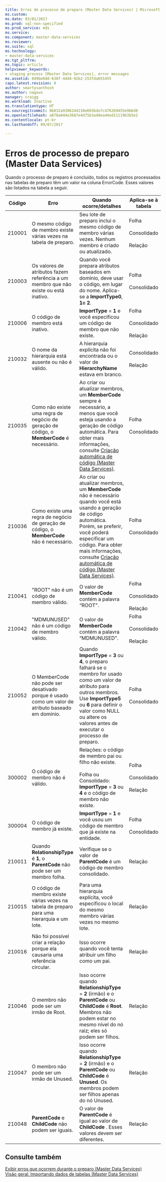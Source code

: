 ```yaml
---
title: Erros de processo de preparo (Master Data Services) | Microsoft Docs
ms.custom: 
ms.date: 03/01/2017
ms.prod: sql-non-specified
ms.prod_service: mds
ms.service: 
ms.component: master-data-services
ms.reviewer: 
ms.suite: sql
ms.technology:
- master-data-services
ms.tgt_pltfrm: 
ms.topic: article
helpviewer_keywords:
- staging process [Master Data Services], error messages
ms.assetid: 0d9be0dd-638f-4dd4-92b2-253fda655455
caps.latest.revision: 8
author: smartysanthosh
ms.author: nagavo
manager: craigg
ms.workload: Inactive
ms.translationtype: HT
ms.sourcegitcommit: 0b832a9306244210e693bde7c476269455e9b6d8
ms.openlocfilehash: a870a044e3687e4d75b3a48ea44ed11119b3b5e2
ms.contentlocale: pt-br
ms.lasthandoff: 09/07/2017

---
```

# <a name="staging-process-errors-master-data-services"></a>Erros de processo de preparo (Master Data Services)
  Quando o processo de preparo é concluído, todos os registros processados nas tabelas de preparo têm um valor na coluna ErrorCode. Esses valores são listados na tabela a seguir.  
  
|Código|Erro|Quando ocorre/detalhes|Aplica-se à tabela|  
|----------|-----------|--------------------------|----------------------|  
|210001|O mesmo código de membro existe várias vezes na tabela de preparo.|Seu lote de preparo inclui o mesmo código de membro várias vezes. Nenhum membro é criado ou atualizado.|Folha<br /><br /> Consolidado<br /><br /> Relação|  
|210003|Os valores de atributos fazem referência a um membro que não existe ou está inativo.|Quando você prepara atributos baseados em domínio, deve usar o código, em lugar do nome. Aplica-se a **ImportType0**, **1**e **2**.|Folha<br /><br /> Consolidado|  
|210006|O código de membro está inativo.|**ImportType** = **1** e você especificou um código de membro que não existe.|Folha<br /><br /> Consolidado<br /><br /> Relação|  
|210032|O nome da hierarquia está ausente ou não é válido.|A hierarquia explícita não foi encontrada ou o valor de **HierarchyName** estava em branco.|Consolidado<br /><br /> Relação|  
|210035|Como não existe uma regra de negócio de geração de código, o **MemberCode** é necessário.|Ao criar ou atualizar membros, um **MemberCode** sempre é necessário, a menos que você esteja usando a geração de código automática. Para obter mais informações, consulte [Criação automática de código &#40;Master Data Services&#41;](../master-data-services/automatic-code-creation-master-data-services.md).|Folha<br /><br /> Consolidado|  
|210036|Como existe uma regra de negócio de geração de código, o **MemberCode** não é necessário.|Ao criar ou atualizar membros, um **MemberCode** não é necessário quando você está usando a geração de código automática. Porém, se preferir, você poderá especificar um código. Para obter mais informações, consulte [Criação automática de código &#40;Master Data Services&#41;](../master-data-services/automatic-code-creation-master-data-services.md).|Folha<br /><br /> Consolidado|  
|210041|"ROOT" não é um código de membro válido.|O valor de **MemberCode** contém a palavra “ROOT”.|Folha<br /><br /> Consolidado<br /><br /> Relação|  
|210042|"MDMUNUSED" não é um código de membro válido.|O valor de **MemberCode** contém a palavra “MDMUNUSED”.|Folha<br /><br /> Consolidado<br /><br /> Relação|  
|210052|O MemberCode não pode ser desativado porque é usado como um valor de atributo baseado em domínio.|Quando **ImportType** = **3** ou **4**, o preparo falhará se o membro for usado como um valor de atributo para outros membros. Use **ImportType5** ou **6** para definir o valor como NULL ou altere os valores antes de executar o processo de preparo.|Folha<br /><br /> Consolidado|  
|300002|O código de membro não é válido.|Relações: o código de membro pai ou filho não existe.<br /><br /> Folha ou Consolidado: **ImportType** = **3** ou **4** e o código de membro não existe.|Folha<br /><br /> Consolidado<br /><br /> Relação|  
|300004|O código de membro já existe.|**ImportType** = **1** e você usou um código de membro que já existe na entidade.|Folha<br /><br /> Consolidado|  
|210011|Quando **RelationshipType** é **1**, o **ParentCode** não pode ser um membro folha.|Verifique se o valor de **ParentCode** é um código de membro consolidado.|Relação|  
|210015|O código de membro existe várias vezes na tabela de preparo para uma hierarquia e um lote.|Para uma hierarquia explícita, você especificou o local do mesmo membro várias vezes no mesmo lote.|Relação|  
|210016|Não foi possível criar a relação porque ela causaria uma referência circular.|Isso ocorre quando você tenta atribuir um filho como um pai.|Relação|  
|210046|O membro não pode ser um irmão de Root.|Isso ocorre quando **RelationshipType** = **2** (irmão) e o **ParentCode** ou **ChildCode** é **Root**. Membros não podem estar no mesmo nível do nó raiz; eles só podem ser filhos.|Relação|  
|210047|O membro não pode ser um irmão de Unused.|Isso ocorre quando **RelationshipType** = **2** (irmão) e o **ParentCode** ou **ChildCode** é **Unused**. Os membros podem ser filhos apenas do nó Unused.|Relação|  
|210048|**ParentCode** e **ChildCode** não podem ser iguais.|O valor de **ParentCode** é igual ao valor de **ChildCode** . Esses valores devem ser diferentes.|Relação|  
  
## <a name="see-also"></a>Consulte também  
 [Exibir erros que ocorrem durante o preparo &#40;Master Data Services&#41;](../master-data-services/view-errors-that-occur-during-staging-master-data-services.md)   
 [Visão geral: Importando dados de tabelas &#40;Master Data Services&#41;](../master-data-services/overview-importing-data-from-tables-master-data-services.md)  
  
  

